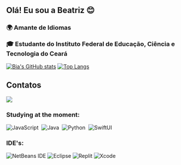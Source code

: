 
## Olá! Eu sou a Beatriz 😊


<h3>🌍 Amante de Idiomas<p></p>
🎓 Estudante do Instituto Federal de Educação, Ciência e Tecnologia do Ceará</h3>


[![Bia's GitHub stats](https://github-readme-stats.vercel.app/api?username=BiaOlit&show_icons=true&theme=radical)](https://github.com/BiaOlit/github-readme-stats)
[![Top Langs](https://github-readme-stats.vercel.app/api/top-langs/?username=BiaOlit&theme=radical)](https://github.com/BiaOlit/github-readme-stats)

## Contatos
<a href="beatrizolit@gmail.com" target = "_blank"> <img src="https://img.shields.io/badge/Gmail-D14836?style=for-the-badge&logo=gmail&logoColor=white"
/></a>


### Studying at the moment:
![JavaScript](https://img.shields.io/badge/-JavaScript-0D1117?style=for-the-badge&logo=javascript&labelColor=0D1117)&nbsp;
![Java](https://img.shields.io/badge/-Java-0D1117?style=for-the-badge&logo=openjdk&labelColor=0d1117)&nbsp;
![Python](https://img.shields.io/badge/-Python-0D1117?style=for-the-badge&logo=python&labelColor=0D1117)&nbsp;
![SwiftUI](https://img.shields.io/badge/-SwiftUI-0D1117?style=for-the-badge&logo=swift&labelColor=0D1117)&nbsp;

### IDE's:
![NetBeans IDE](https://img.shields.io/badge/NetBeansIDE-0D1117.svg?style=for-the-badge&logo=apache-netbeans-ide&logoColor=white)
![Eclipse](https://img.shields.io/badge/Eclipse-0D1117.svg?style=for-the-badge&logo=Eclipse&logoColor=purple)
![Replit](https://img.shields.io/badge/Replit-0D1117?style=for-the-badge&logo=Replit&logoColor=orange)
![Xcode](https://img.shields.io/badge/Xcode-0D1117?style=for-the-badge&logo=Xcode&logoColor=blue)




<!---
BiaOlit/BiaOlit is a ✨ special ✨ repository because its `README.md` (this file) appears on your GitHub profile.
You can click the Preview link to take a look at your changes.
--->
